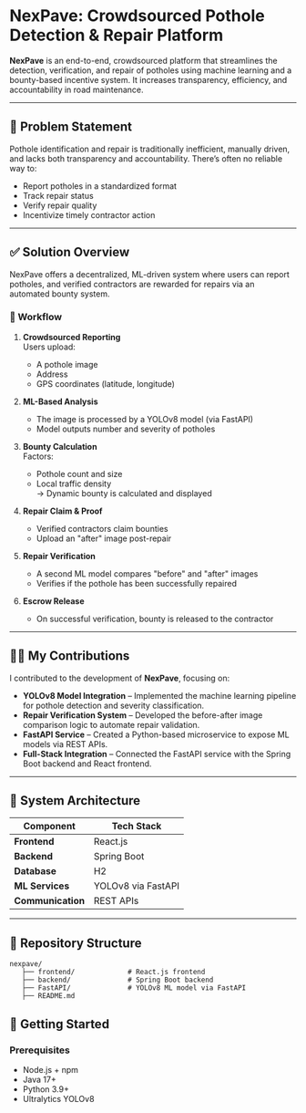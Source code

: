 # NexPave: Crowdsourced Pothole Detection & Repair Platform

**NexPave** is an end-to-end, crowdsourced platform that streamlines the detection, verification, and repair of potholes using machine learning and a bounty-based incentive system. It increases transparency, efficiency, and accountability in road maintenance.

---

## 🚧 Problem Statement

Pothole identification and repair is traditionally inefficient, manually driven, and lacks both transparency and accountability. There’s often no reliable way to:
- Report potholes in a standardized format
- Track repair status
- Verify repair quality
- Incentivize timely contractor action

---

## ✅ Solution Overview

NexPave offers a decentralized, ML-driven system where users can report potholes, and verified contractors are rewarded for repairs via an automated bounty system.

### 🔁 Workflow

1. **Crowdsourced Reporting**  
   Users upload:
   - A pothole image  
   - Address  
   - GPS coordinates (latitude, longitude)  

2. **ML-Based Analysis**  
   - The image is processed by a YOLOv8 model (via FastAPI)  
   - Model outputs number and severity of potholes  

3. **Bounty Calculation**  
   Factors:
   - Pothole count and size  
   - Local traffic density  
   → Dynamic bounty is calculated and displayed  

4. **Repair Claim & Proof**  
   - Verified contractors claim bounties  
   - Upload an "after" image post-repair  

5. **Repair Verification**  
   - A second ML model compares "before" and "after" images  
   - Verifies if the pothole has been successfully repaired  

6. **Escrow Release**  
   - On successful verification, bounty is released to the contractor

---

## 👨‍💻 My Contributions

I contributed to the development of **NexPave**, focusing on:

- **YOLOv8 Model Integration** – Implemented the machine learning pipeline for pothole detection and severity classification.  
- **Repair Verification System** – Developed the before-after image comparison logic to automate repair validation.  
- **FastAPI Service** – Created a Python-based microservice to expose ML models via REST APIs.  
- **Full-Stack Integration** – Connected the FastAPI service with the Spring Boot backend and React frontend.  

---

## 🧱 System Architecture

| Component        | Tech Stack         |
|------------------|--------------------|
| **Frontend**     | React.js           |
| **Backend**      | Spring Boot        |
| **Database**     | H2                 |
| **ML Services**  | YOLOv8 via FastAPI |
| **Communication**| REST APIs          |

---

## 📂 Repository Structure

```
nexpave/
   ├── frontend/             # React.js frontend
   ├── backend/              # Spring Boot backend
   ├── FastAPI/              # YOLOv8 ML model via FastAPI
   ├── README.md
```



## 🚀 Getting Started

### Prerequisites
- Node.js + npm
- Java 17+
- Python 3.9+
- Ultralytics YOLOv8
